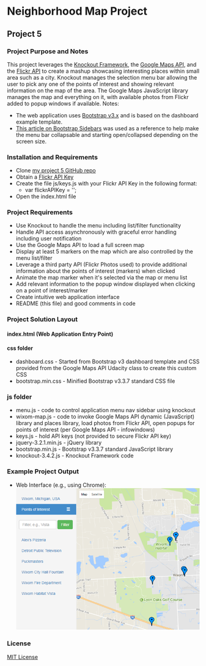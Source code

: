 # Neighborhood Map Project
## Project 5

### Project Purpose and Notes
This project leverages the [Knockout Framework](http://knockoutjs.com/), the [Google Maps API](https://developers.google.com/maps/), and the [Flickr API](https://www.flickr.com/services/api/) to create a mashup showcasing interesting places within small area such as a city.  Knockout manages the selection menu bar allowing the user to pick any one of the points of interest and showing relevant information on the map of the area.  The Google Maps JavaScript library manages the map and everything on it, with available photos from Flickr added to popup windows if available.
Notes:
* The web application uses [Bootstrap v3.x](https://getbootstrap.com/docs/3.3/) and is based on the dashboard example template.
* [This article on Bootstrap Sidebars](https://bootstrapious.com/p/bootstrap-sidebar) was used as a reference to help make the menu bar collapsable and starting open/collapsed depending on the screen size.

### Installation and Requirements
* Clone [my project 5 GitHub repo](https://github.com/sockduct/FSND-Project-5)
* Obtain a [Flickr API Key](https://www.flickr.com/services/api/misc.api_keys.html)
* Create the file js/keys.js with your Flickr API Key in the following format:
  * var flickrAPIKey = '<your-key>';
* Open the index.html file

### Project Requirements
* Use Knockout to handle the menu including list/filter functionality
* Handle API access asynchronously with graceful error handling including user notification
* Use the Google Maps API to load a full screen map
* Display at least 5 markers on the map which are also controlled by the menu list/filter
* Leverage a third party API (Flickr Photos used) to provide additional information about the points of interest (markers) when clicked
* Animate the map marker when it's selected via the map or menu list
* Add relevant information to the popup window displayed when clicking on a point of interest/marker
* Create intuitive web application interface
* README (this file) and good comments in code

### Project Solution Layout
#### index.html (Web Application Entry Point)
#### css folder
* dashboard.css - Started from Bootstrap v3 dashboard template and CSS provided from the Google Maps API Udacity class to create this custom CSS
* bootstrap.min.css - Minified Bootstrap v3.3.7 standard CSS file
### js folder
* menu.js - code to control application menu nav sidebar using knockout
* wixom-map.js - code to invoke Google Maps API dynamic (JavaScript) library and places library, load photos from Flickr API, open popups for points of interest (per Google Maps API - infowindows)
* keys.js - hold API keys (not provided to secure Flickr API key)
* jquery-3.2.1.min.js - jQuery library
* bootstrap.min.js - Bootstrap v3.3.7 standard JavaScript library
* knockout-3.4.2.js - Knockout Framework code

### Example Project Output
* Web Interface (e.g., using Chrome):
  ![Cropped View of Starting Page](img/Web_App_ScreenShot.png)

### License
[MIT License](license.txt)

